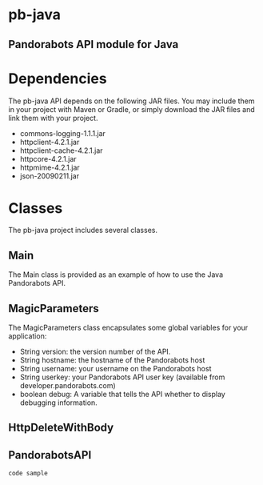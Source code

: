 pb-java
=======

Pandorabots API module for Java
-------------------------------

# Dependencies

The pb-java API depends on the following JAR files.  You may include
them in your project with Maven or Gradle, or simply download the JAR
files and link them with your project.

* commons-logging-1.1.1.jar
* httpclient-4.2.1.jar
* httpclient-cache-4.2.1.jar
* httpcore-4.2.1.jar
* httpmime-4.2.1.jar
* json-20090211.jar

# Classes

The pb-java project includes several classes.

## Main

The Main class is provided as an example of how to use the Java Pandorabots 
API.  

## MagicParameters

The MagicParameters class encapsulates some global variables for your
application:

* String version: the version number of the API.
* String hostname: the hostname of the Pandorabots host
* String username: your username on the Pandorabots host
* String userkey: your Pandorabots API user key (available from developer.pandorabots.com)
* boolean debug: A variable that tells the API whether to display debugging information.

## HttpDeleteWithBody

## PandorabotsAPI


```
code sample

```

